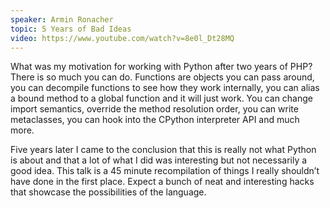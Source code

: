 ```yaml
---
speaker: Armin Ronacher
topic: 5 Years of Bad Ideas
video: https://www.youtube.com/watch?v=8e0l_Dt28MQ
---
```


What was my motivation for working with Python after two years of PHP? There is so much you can do. Functions are objects you can pass around, you can decompile functions to see how they work internally, you can alias a bound method to a global function and it will just work. You can change import semantics, override the method resolution order, you can write metaclasses, you can hook into the CPython interpreter API and much more.

Five years later I came to the conclusion that this is really not what Python is about and that a lot of what I did was interesting but not necessarily a good idea. This talk is a 45 minute recompilation of things I really shouldn’t have done in the first place. Expect a bunch of neat and interesting hacks that showcase the possibilities of the language.
